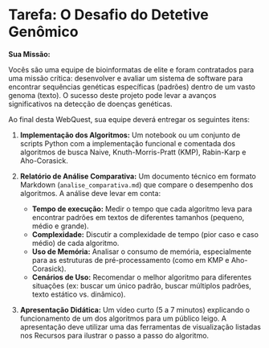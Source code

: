 # Tarefa: O Desafio do Detetive Genômico

**Sua Missão:**

Vocês são uma equipe de bioinformatas de elite e foram contratados para uma missão crítica: desenvolver e avaliar um sistema de software para encontrar sequências genéticas específicas (padrões) dentro de um vasto genoma (texto). O sucesso deste projeto pode levar a avanços significativos na detecção de doenças genéticas.

Ao final desta WebQuest, sua equipe deverá entregar os seguintes itens:

1.  **Implementação dos Algoritmos:** Um notebook ou um conjunto de scripts Python com a implementação funcional e comentada dos algoritmos de busca Naive, Knuth-Morris-Pratt (KMP), Rabin-Karp e Aho-Corasick.

2.  **Relatório de Análise Comparativa:** Um documento técnico em formato Markdown (`analise_comparativa.md`) que compare o desempenho dos algoritmos. A análise deve levar em conta:
    *   **Tempo de execução:** Medir o tempo que cada algoritmo leva para encontrar padrões em textos de diferentes tamanhos (pequeno, médio e grande).
    *   **Complexidade:** Discutir a complexidade de tempo (pior caso e caso médio) de cada algoritmo.
    *   **Uso de Memória:** Analisar o consumo de memória, especialmente para as estruturas de pré-processamento (como em KMP e Aho-Corasick).
    *   **Cenários de Uso:** Recomendar o melhor algoritmo para diferentes situações (ex: buscar um único padrão, buscar múltiplos padrões, texto estático vs. dinâmico).

3.  **Apresentação Didática:** Um vídeo curto (5 a 7 minutos) explicando o funcionamento de um dos algoritmos para um público leigo. A apresentação deve utilizar uma das ferramentas de visualização listadas nos Recursos para ilustrar o passo a passo do algoritmo.

